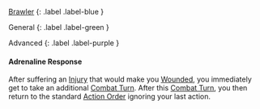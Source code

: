 
[Brawler](Game/Brawler)
{: .label .label-blue }

General
{: .label .label-green }

Advanced
{: .label .label-purple }
#### Adrenaline Response
After suffering an [Injury](Core/Injury) that would make you [Wounded](Core/Effects#Wounded), you immediately get to take an additional [Combat Turn](Core/Terminology#Combat%20Turn). After this [Combat Turn](Core/Terminology#Combat%20Turn), you then return to the standard [Action Order](Game/Core/Combat#Action%20Order) ignoring your last action.
